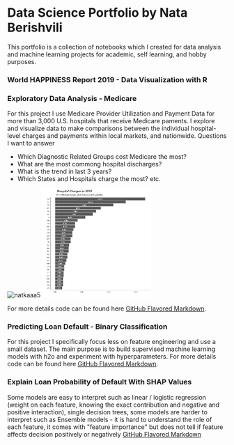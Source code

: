 # Data Science Portfolio by Nata Berishvili

This portfolio is a collection of notebooks which I created for data analysis and machine learning projects for academic, self learning, and hobby purposes.


### World HAPPINESS Report 2019 - Data Visualization with R




### Exploratory Data Analysis - Medicare

For this project I use Medicare Provider Utilization and Payment Data for more than 3,000 U.S. hospitals that receive Medicare paments. I explore and visualize data to make comparisons between the individual hospital-level charges and payments within local markets, and nationwide. 
Questions I want to answer 

- Which Diagnostic Related Groups cost Medicare the most?
- What are the most commong hospital discharges? 
- What is the trend in last 3 years?
- Which States and Hospitals charge the most? etc.

![natkaaa5](https://user-images.githubusercontent.com/50959111/72954905-1071ad80-3d68-11ea-85aa-8a1ebc4840cf.png) 
<img src="https://github.com/nataberishvili/images/blob/master/2015.png" width = 250>



For more details code can be found here [GitHub Flavored Markdown](https://github.com/nataberishvili/Exploratory_data_analysis_medicarehttps://github.com/nataberishvili/Exploratory_data_analysis_medicare).


### Predicting Loan Default - Binary Classification

For this project I specifically focus less on feature engineering and use a small dataset. The main purpose is to build supervised machine learning models with h2o and experiment with hyperparameters.
For more details code can be found here [GitHub Flavored Markdown](https://github.com/nataberishvili/h2o_rf_gbm_stacked_ensambles_loan_default/blob/master/h2o-rf-gbm-stacked.ipynb).

### Explain Loan Probability of Default With SHAP Values

Some models are easy to interpret such as linear / logistic regression (weight on each feature, knowing the exact contribution and negative and positive interaction), single decision trees, some models are harder to interpret such as Ensemble models - it is hard to understand the role of each feature, it comes with "feature importance" but does not tell if feature affects decision positively or negatively
[GitHub Flavored Markdown](https://github.com/nataberishvili/explain_loan_probabiity_of_default/blob/master/SHAP_VALUES_NATA.ipynb) 

